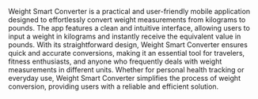 Weight Smart Converter is a practical and user-friendly mobile application designed to effortlessly convert weight measurements from kilograms to pounds. The app features a clean and intuitive interface, allowing users to input a weight in kilograms and instantly receive the equivalent value in pounds. With its straightforward design, Weight Smart Converter ensures quick and accurate conversions, making it an essential tool for travelers, fitness enthusiasts, and anyone who frequently deals with weight measurements in different units. Whether for personal health tracking or everyday use, Weight Smart Converter simplifies the process of weight conversion, providing users with a reliable and efficient solution.
